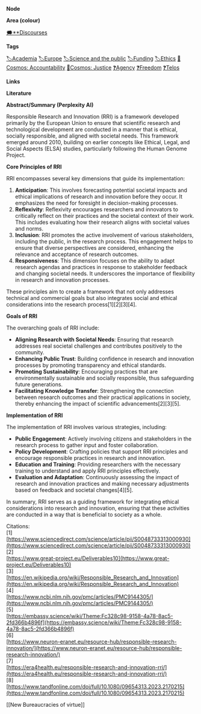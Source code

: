 **Node**

**Area (colour)**

[🗯️**Discourses](https://lean-sphynx-49b.notion.site/Discourses-ab06ed1436054e5b9bf0c0af92149114?pvs=21)

**Tags**

[🏷️Academia](https://lean-sphynx-49b.notion.site/Academia-11bd23c278674ec6843b89f1af801c4d?pvs=21) [🏷️Europe](https://lean-sphynx-49b.notion.site/Europe-b0737c44af4344a5a80f1cad6ee9df19?pvs=21) [🏷️Science and the public](https://lean-sphynx-49b.notion.site/Science-and-the-public-0e97862561e84379a6fa9cf93b90ab2b?pvs=21) [🏷️Funding](https://lean-sphynx-49b.notion.site/Funding-9204fb6155bd445a87cabe5b2552ac2d?pvs=21) [🏷️Ethics](https://lean-sphynx-49b.notion.site/Ethics-2b7ab4be00294e93b53a09aa4f7e235f?pvs=21) [🌌Cosmos: Accountability](https://lean-sphynx-49b.notion.site/Cosmos-Accountability-d4c5602b14234f37b493f1133e177038?pvs=21) [🌌Cosmos: Justice](https://lean-sphynx-49b.notion.site/Cosmos-Justice-e69b4d55d9594bd5be91fcae75164fac?pvs=21) [❓Agency](https://lean-sphynx-49b.notion.site/Kind-11587210186680929d30e9ac15b3534c?pvs=21) [❓Freedom](https://lean-sphynx-49b.notion.site/Freedom-11587210186680bc90dfc92c64aa96cf?pvs=21) [❓Telos](https://lean-sphynx-49b.notion.site/Telos-11587210186680608bc3ecc5d1ba5772?pvs=21)

**Links**

  

**Literature**

**Abstract/Summary (Perplexity AI)**

Responsible Research and Innovation (RRI) is a framework developed primarily by the European Union to ensure that scientific research and technological development are conducted in a manner that is ethical, socially responsible, and aligned with societal needs. This framework emerged around 2010, building on earlier concepts like Ethical, Legal, and Social Aspects (ELSA) studies, particularly following the Human Genome Project.

**Core Principles of RRI**

RRI encompasses several key dimensions that guide its implementation:

1. **Anticipation**: This involves forecasting potential societal impacts and ethical implications of research and innovation before they occur. It emphasizes the need for foresight in decision-making processes.
2. **Reflexivity**: Reflexivity encourages researchers and innovators to critically reflect on their practices and the societal context of their work. This includes evaluating how their research aligns with societal values and norms.
3. **Inclusion**: RRI promotes the active involvement of various stakeholders, including the public, in the research process. This engagement helps to ensure that diverse perspectives are considered, enhancing the relevance and acceptance of research outcomes.
4. **Responsiveness**: This dimension focuses on the ability to adapt research agendas and practices in response to stakeholder feedback and changing societal needs. It underscores the importance of flexibility in research and innovation processes.

These principles aim to create a framework that not only addresses technical and commercial goals but also integrates social and ethical considerations into the research process[1][2][3][4].

**Goals of RRI**

The overarching goals of RRI include:

- **Aligning Research with Societal Needs**: Ensuring that research addresses real societal challenges and contributes positively to the community.
- **Enhancing Public Trust**: Building confidence in research and innovation processes by promoting transparency and ethical standards.
- **Promoting Sustainability**: Encouraging practices that are environmentally sustainable and socially responsible, thus safeguarding future generations.
- **Facilitating Knowledge Transfer**: Strengthening the connection between research outcomes and their practical applications in society, thereby enhancing the impact of scientific advancements[2][3][5].

**Implementation of RRI**

The implementation of RRI involves various strategies, including:

- **Public Engagement**: Actively involving citizens and stakeholders in the research process to gather input and foster collaboration.
- **Policy Development**: Crafting policies that support RRI principles and encourage responsible practices in research and innovation.
- **Education and Training**: Providing researchers with the necessary training to understand and apply RRI principles effectively.
- **Evaluation and Adaptation**: Continuously assessing the impact of research and innovation practices and making necessary adjustments based on feedback and societal changes[4][5].

In summary, RRI serves as a guiding framework for integrating ethical considerations into research and innovation, ensuring that these activities are conducted in a way that is beneficial to society as a whole.

Citations:  
[1]  
[https://www.sciencedirect.com/science/article/pii/S0048733313000930](https://www.sciencedirect.com/science/article/pii/S0048733313000930)  
[2]  
[https://www.great-project.eu/Deliverables10](https://www.great-project.eu/Deliverables10)  
[3]  
[https://en.wikipedia.org/wiki/Responsible_Research_and_Innovation](https://en.wikipedia.org/wiki/Responsible_Research_and_Innovation)  
[4]  
[https://www.ncbi.nlm.nih.gov/pmc/articles/PMC9144305/](https://www.ncbi.nlm.nih.gov/pmc/articles/PMC9144305/)  
[5]  
[https://embassy.science/wiki/Theme:Fc328c98-9158-4a78-8ac5-2fd366b4896f](https://embassy.science/wiki/Theme:Fc328c98-9158-4a78-8ac5-2fd366b4896f)  
[6]  
[https://www.neuron-eranet.eu/resource-hub/responsible-research-innovation/](https://www.neuron-eranet.eu/resource-hub/responsible-research-innovation/)  
[7]  
[https://era4health.eu/responsible-research-and-innovation-rri/](https://era4health.eu/responsible-research-and-innovation-rri/)  
[8]  
[https://www.tandfonline.com/doi/full/10.1080/09654313.2023.2170215](https://www.tandfonline.com/doi/full/10.1080/09654313.2023.2170215)

  

[[New Bureaucracies of virtue]]